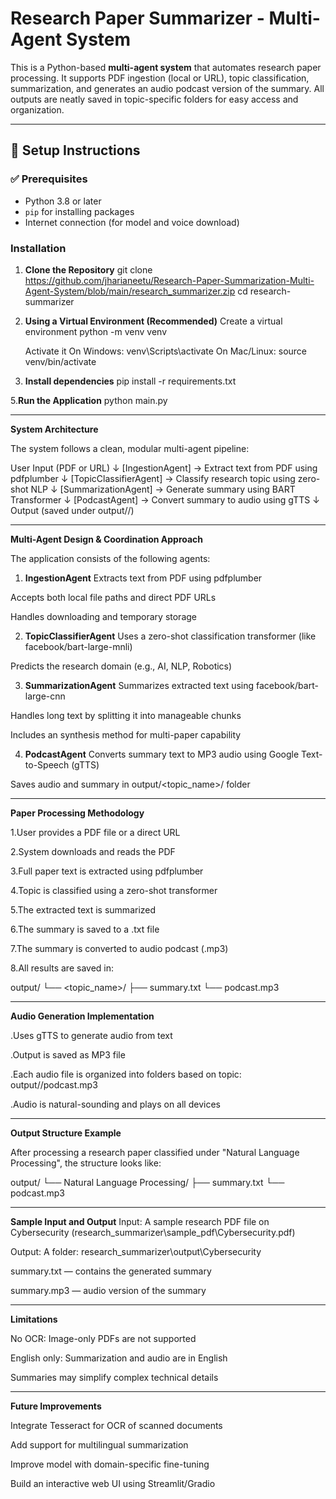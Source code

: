 #  Research Paper Summarizer - Multi-Agent System 

This is a Python-based **multi-agent system** that automates research paper processing. It supports PDF ingestion (local or URL), topic classification, summarization, and generates an audio podcast version of the summary. All outputs are neatly saved in topic-specific folders for easy access and organization.

---

## 🚀 Setup Instructions

### ✅ Prerequisites

- Python 3.8 or later
- `pip` for installing packages
- Internet connection (for model and voice download)

### Installation

1. **Clone the Repository**
   git clone https://github.com/jharianeetu/Research-Paper-Summarization-Multi-Agent-System/blob/main/research_summarizer.zip
   cd research-summarizer

2. **Using a Virtual Environment (Recommended)**
   Create a virtual environment
     python -m venv venv
   
   Activate it
      On Windows:
          venv\Scripts\activate
      On Mac/Linux:
          source venv/bin/activate
   
4. **Install dependencies**
       pip install -r requirements.txt

5.**Run the Application**
       python main.py   


*******************************************************************
**System Architecture**

The system follows a clean, modular multi-agent pipeline:

User Input (PDF or URL)
   ↓
[IngestionAgent] → Extract text from PDF using pdfplumber
   ↓
[TopicClassifierAgent] → Classify research topic using zero-shot NLP
   ↓
[SummarizationAgent] → Generate summary using BART Transformer
   ↓
[PodcastAgent] → Convert summary to audio using gTTS
   ↓
Output (saved under output/<topic>/)

******************************************************************
**Multi-Agent Design & Coordination Approach**

The application consists of the following agents:

1. **IngestionAgent**
Extracts text from PDF using pdfplumber

Accepts both local file paths and direct PDF URLs

Handles downloading and temporary storage

2. **TopicClassifierAgent**
Uses a zero-shot classification transformer (like facebook/bart-large-mnli)

Predicts the research domain (e.g., AI, NLP, Robotics)

3. **SummarizationAgent**
Summarizes extracted text using facebook/bart-large-cnn

Handles long text by splitting it into manageable chunks

Includes an synthesis method for multi-paper capability

4. **PodcastAgent**
Converts summary text to MP3 audio using Google Text-to-Speech (gTTS)

Saves audio and summary in output/<topic_name>/ folder

***********************************************************************

**Paper Processing Methodology**

1.User provides a PDF file or a direct URL

2.System downloads and reads the PDF

3.Full paper text is extracted using pdfplumber

4.Topic is classified using a zero-shot transformer

5.The extracted text is summarized

6.The summary is saved to a .txt file

7.The summary is converted to audio podcast (.mp3)

8.All results are saved in:

output/
  └── <topic_name>/
      ├── summary.txt
      └── podcast.mp3

*******************************************************************************

**Audio Generation Implementation**

.Uses gTTS to generate audio from text

.Output is saved as MP3 file

.Each audio file is organized into folders based on topic:
     output/<topic>/podcast.mp3
     
.Audio is natural-sounding and plays on all devices

******************************************************************************
**Output Structure Example**

After processing a research paper classified under "Natural Language Processing", the structure looks like:

output/
└── Natural Language Processing/
    ├── summary.txt
    └── podcast.mp3

*******************************************************************************

**Sample Input and Output**
Input:
A sample research PDF file on Cybersecurity (research_summarizer\sample_pdf\Cybersecurity.pdf)

Output:
A folder: research_summarizer\output\Cybersecurity

summary.txt — contains the generated summary

summary.mp3 — audio version of the summary

*****************************************************************************

**Limitations**

No OCR: Image-only PDFs are not supported

English only: Summarization and audio are in English

Summaries may simplify complex technical details

****************************************************************************
**Future Improvements**

Integrate Tesseract for OCR of scanned documents

Add support for multilingual summarization

Improve model with domain-specific fine-tuning

Build an interactive web UI using Streamlit/Gradio


